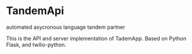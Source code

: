 TandemApi
=========

automated asycronous language tandem partner

This is the API and server implementation of TademApp.  Based on Python Flask, and twilio-python.

